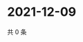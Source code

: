 # 2021-12-09

共 0 条

<!-- BEGIN WEIBO -->
<!-- 最后更新时间 Thu Dec 09 2021 02:17:21 GMT+0800 (China Standard Time) -->

<!-- END WEIBO -->
